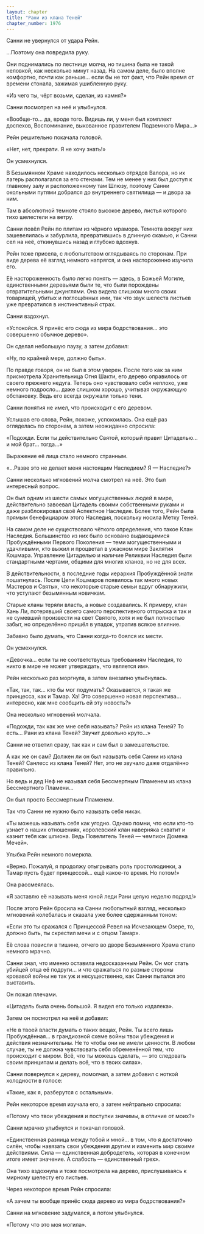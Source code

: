 ```yaml
---
layout: chapter
title: "Рани из клана Теней"
chapter_number: 1976
---
```




Санни не увернулся от удара Рейн.

...Поэтому она повредила руку.

Они поднимались по лестнице молча, но тишина была не такой неловкой, как несколько минут назад. На самом деле, было вполне комфортно, почти как раньше... если бы не тот факт, что Рейн время от времени стонала, зажимая ушибленную руку.

«Из чего ты, чёрт возьми, сделан, из камня?»

Санни посмотрел на неё и улыбнулся.

«Вообще-то... да, вроде того. Видишь ли, у меня был комплект доспехов, Воспоминание, выкованное правителем Подземного Мира...»

Рейн решительно покачала головой.

«Нет, нет, прекрати. Я не хочу знать!»

Он усмехнулся.

В Безымянном Храме находилось несколько отрядов Валора, но их лагерь располагался за его стенами. Тем не менее у них был доступ к главному залу и расположенному там Шлюзу, поэтому Санни окольными путями добрался до внутреннего святилища — и двора за ним.

Там в абсолютной темноте стояло высокое дерево, листья которого тихо шелестели на ветру.

Санни повёл Рейн по плитам из чёрного мрамора. Темнота вокруг них зашевелилась и забурлила, превратившись в длинную скамью, и Санни сел на неё, откинувшись назад и глубоко вдохнув.

Рейн тоже присела, с любопытством оглядываясь по сторонам. При виде дерева её взгляд немного напрягся, и она настороженно изучила его.

Её настороженность было легко понять — здесь, в Божьей Могиле, единственными деревьями были те, что были порождены отвратительными джунглями. Она видела слишком много своих товарищей, убитых и поглощённых ими, так что звук шелеста листьев уже превратился в инстинктивный страх.

Санни вздохнул.

«Успокойся. Я принёс его сюда из мира бодрствования... это совершенно обычное дерево».

Он сделал небольшую паузу, а затем добавил:

«Ну, по крайней мере, должно быть».

По правде говоря, он не был в этом уверен. После того как за ним присмотрела Хранительница Огня Шакти, его дерево оправилось от своего прежнего недуга. Теперь оно чувствовало себя неплохо, уже немного подросло... даже слишком хорошо, учитывая окружающую обстановку. Ведь его всегда окружали только тени.

Санни понятия не имел, что происходит с его деревом.

Услышав его слова, Рейн, похоже, успокоилась. Она ещё раз огляделась по сторонам, а затем неожиданно спросила:

«Подожди. Если ты действительно Святой, который правит Цитаделью... и мой брат... тогда...»

Выражение её лица стало немного странным.

«...Разве это не делает меня настоящим Наследием? Я — Наследие?»

Санни несколько мгновений молча смотрел на неё. Это был интересный вопрос.

Он был одним из шести самых могущественных людей в мире, действительно завоевал Цитадель своими собственными руками и даже разблокировал своё Аспектное Наследие. Более того, Рейн была прямым бенефициаром этого Наследия, поскольку носила Метку Теней.

На самом деле не существовало чёткого определения, что такое Клан Наследия. Большинство из них было основано выдающимися Пробуждёнными Первого Поколения — теми могущественными и удачливыми, кто выжил и процветал в ужасном мире Заклятия Кошмара. Управление Цитаделью и наличие Реликвии Наследия были стандартными чертами, общими для многих кланов, но не для всех.

В действительности, в последние годы иерархия Пробуждённой знати пошатнулась. После Цепи Кошмаров появилось так много новых Мастеров и Святых, что некоторые старые семьи вдруг обнаружили, что уступают безымянным новичкам.

Старые кланы теряли власть, а новые создавались. К примеру, клан Хань Ли, потерявший своего самого перспективного отпрыска и так и не сумевший произвести на свет Святого, хотя и не был полностью забыт, но определённо пришёл в упадок, утратив всякое влияние.

Забавно было думать, что Санни когда-то боялся их мести.

Он усмехнулся.

«Девочка... если ты не соответствуешь требованиям Наследия, то никто в мире не может утверждать, что является им».

Рейн несколько раз моргнула, а затем внезапно улыбнулась.

«Так, так, так... кто бы мог подумать? Оказывается, я такая же принцесса, как и Тамар. Ха! Это совершенно новая перспектива... интересно, как мне сообщить ей эту новость?»

Она несколько мгновений молчала.

«Подожди, так как же мне себя называть? Рейн из клана Теней? То есть... Рани из клана Теней? Звучит довольно круто...»

Санни не ответил сразу, так как и сам был в замешательстве.

А как же он сам? Должен ли он был называть себя Санни из клана Теней? Санлесс из клана Теней? Нет, это не звучало даже отдалённо правильно.

Но ведь и дед Неф не называл себя Бессмертным Пламенем из клана Бессмертного Пламени...

Он был просто Бессмертным Пламенем.

Так что Санни не нужно было называть себя никак.

«Ты можешь называть себя как угодно. Однако помни, что если кто-то узнает о наших отношениях, королевский клан наверняка схватит и казнит тебя как шпиона. Ведь Повелитель Теней — чемпион Домена Мечей».

Улыбка Рейн немного померкла.

«Верно. Пожалуй, я продолжу отыгрывать роль простолюдинки, а Тамар пусть будет принцессой... ещё какое-то время. Но потом!»

Она рассмеялась.

«Я заставлю её называть меня юной леди Рани целую неделю подряд!»

После этого Рейн бросила на Санни любопытный взгляд, несколько мгновений колебалась и сказала уже более сдержанным тоном:

«Если это ты сражался с Принцессой Ревел на Исчезающем Озере, то, должно быть, ты скрестил мечи и с отцом Тамар».

Её слова повисли в тишине, отчего во дворе Безымянного Храма стало немного мрачно.

Санни знал, что именно оставила недосказанным Рейн. Он мог стать убийцей отца её подруги... и что сражаться по разные стороны кровавой войны не так уж и несущественно, как Санни пытался это выставить.

Он пожал плечами.

«Цитадель была очень большой. Я видел его только издалека».

Затем он посмотрел на неё и добавил:

«Не в твоей власти думать о таких вещах, Рейн. Ты всего лишь Пробуждённая... в грандиозной схеме войны твои убеждения и действия незначительны. Не то чтобы они не имели ценности. В любом случае, ты не должна чувствовать себя обременённой тем, что происходит с миром. Всё, что ты можешь сделать, — это следовать своим принципам и делать всё, что в твоих силах».

Санни повернулся к дереву, помолчал, а затем добавил с ноткой холодности в голосе:

«Такие, как я, разберутся с остальным».

Рейн некоторое время изучала его, а затем нейтрально спросила:

«Потому что твои убеждения и поступки значимы, в отличие от моих?»

Санни мрачно улыбнулся и покачал головой.

«Единственная разница между тобой и мной... в том, что я достаточно силён, чтобы навязать свои убеждения другим и изменить мир своими действиями. Сила — единственная добродетель, которая в конечном итоге имеет значение. А слабость — единственный грех».

Она тихо вздохнула и тоже посмотрела на дерево, прислушиваясь к мирному шелесту его листьев.

Через некоторое время Рейн спросила:

«А зачем ты вообще принёс сюда дерево из мира бодрствования?»

Санни на мгновение задумался, а потом улыбнулся.

«Потому что это моя могила».


